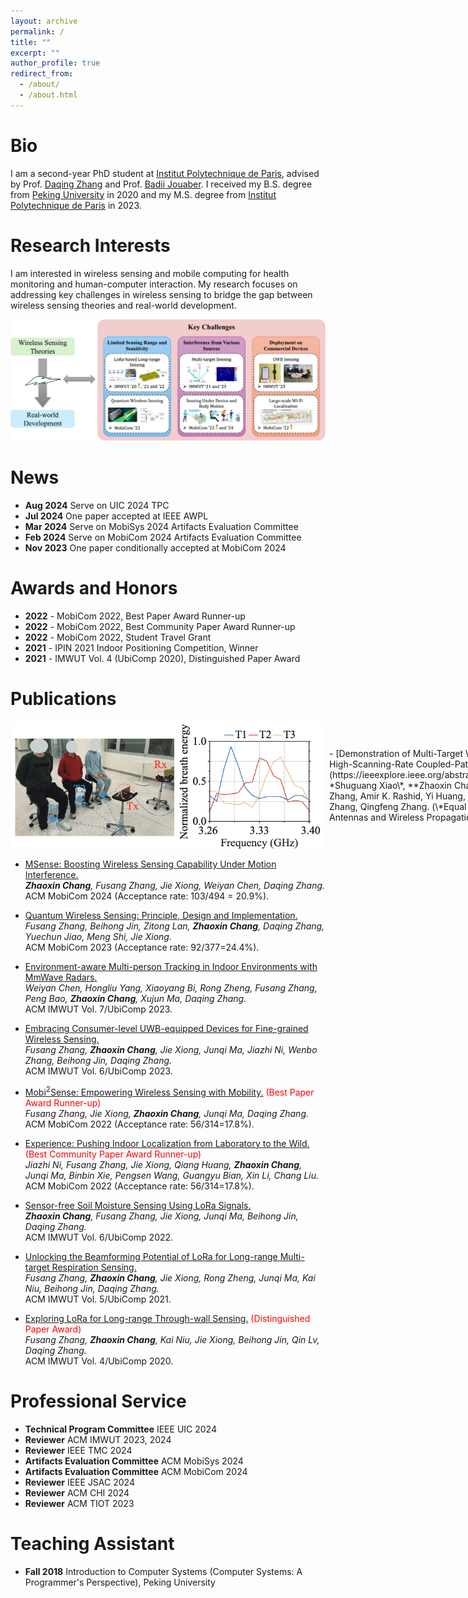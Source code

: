 ```yaml
---
layout: archive
permalink: /
title: ""
excerpt: ""
author_profile: true
redirect_from: 
  - /about/
  - /about.html
---
```


Bio
======
I am a second-year PhD student at [Institut Polytechnique de Paris](https://www.ip-paris.fr/en), advised by Prof. [Daqing Zhang](https://scholar.google.com.hk/citations?hl=en&user=qn8CqEYAAAAJ&view_op=list_works&sortby=pubdate) and Prof. [Badii Jouaber](https://badiijouaber.wp.imtbs-tsp.eu/en/biography/). I received my B.S. degree from [Peking University](https://english.pku.edu.cn/) in 2020 and my M.S. degree from [Institut Polytechnique de Paris](https://www.ip-paris.fr/en) in 2023.

Research Interests
======
I am interested in wireless sensing and mobile computing for health monitoring and human-computer interaction. My research focuses on addressing key challenges in wireless sensing to bridge the gap between wireless sensing theories and real-world development.

![avatar](/files/fig.png)

News
======

- **Aug 2024** Serve on UIC 2024 TPC
- **Jul 2024** One paper accepted at IEEE AWPL
- **Mar 2024** Serve on MobiSys 2024 Artifacts Evaluation Committee
- **Feb 2024** Serve on MobiCom 2024 Artifacts Evaluation Committee
- **Nov 2023** One paper conditionally accepted at MobiCom 2024

Awards and Honors
======

- **2022** - MobiCom 2022, Best Paper Award Runner-up
- **2022** - MobiCom 2022, Best Community Paper Award Runner-up
- **2022** - MobiCom 2022, Student Travel Grant
- **2021** - IPIN 2021 Indoor Positioning Competition, Winner
- **2021** - IMWUT Vol. 4 (UbiComp 2020), Distinguished Paper Award

Publications
======
<div style="display: flex; align-items: center;">
    <img src="/files/FSA.png" alt="图片" style="margin-right: 10px; width: 500px;">
- [Demonstration of Multi-Target Wireless Sensing Using High-Scanning-Rate Coupled-Patch Antenna.](https://ieeexplore.ieee.org/abstract/document/10602751)\
  *Shuguang Xiao\*, **Zhaoxin Chang**\*, Jiachen Du, Ge Zhang, Amir K. Rashid, Yi Huang, Chaijie Duan, Daqing Zhang, Qingfeng Zhang. (\*Equal contribution)*\
  IEEE Antennas and Wireless Propagation Letters 2024.
  <details>
  <summary>Abstract</summary>

  

    <p>
      This paper proposes a frequency-diverse multi-target wireless sensing system for integrated sensing and communication (ISAC) applications. A coupled-patch antenna (CPA) with frequency-dependent beam scanning capability is employed as the key component for multi-target localization and respiration detection. Owing to the high scanning rate of 25.8∘ per 1% bandwidth, the designed CPA is able to continuously scan an angle range of 93∘ across broadside as frequency varies from 3.26 GHz to 3.38 GHz, which well fits the ISAC application in Sub-6 GHz frequency. Four examples are given to demonstrate the benefit of high-scanning-rate CPA for multi-target localization, respiration detection, and surrounding interference mitigation.
    </p>
  

  </details>
</div>
  


- [MSense: Boosting Wireless Sensing Capability Under Motion Interference.](https://dl.acm.org/doi/10.1145/3636534.3649350)\
  ***Zhaoxin Chang**, Fusang Zhang, Jie Xiong, Weiyan Chen, Daqing Zhang.*\
  ACM MobiCom 2024 (Acceptance rate: 103/494 = 20.9%).

- [Quantum Wireless Sensing: Principle, Design and Implementation.](https://dl.acm.org/doi/10.1145/3570361.3613258)\
  *Fusang Zhang, Beihong Jin, Zitong Lan, **Zhaoxin Chang**, Daqing Zhang, Yuechun Jiao, Meng Shi, Jie Xiong.*\
  ACM MobiCom 2023 (Acceptance rate: 92/377=24.4%).

- [Environment-aware Multi-person Tracking in Indoor Environments with MmWave Radars.](https://dl.acm.org/doi/10.1145/3610902)\
  *Weiyan Chen, Hongliu Yang, Xiaoyang Bi, Rong Zheng, Fusang Zhang, Peng Bao, **Zhaoxin Chang**, Xujun Ma, Daqing Zhang.*\
  ACM IMWUT Vol. 7/UbiComp 2023.

- [Embracing Consumer-level UWB-equipped Devices for Fine-grained Wireless Sensing.](https://dl.acm.org/doi/10.1145/3569487)\
  *Fusang Zhang, **Zhaoxin Chang**, Jie Xiong, Junqi Ma, Jiazhi Ni, Wenbo Zhang, Beihong Jin, Daqing Zhang.*\
  ACM IMWUT Vol. 6/UbiComp 2023.

- [Mobi$^2$Sense: Empowering Wireless Sensing with Mobility.](https://dl.acm.org/doi/10.1145/3495243.3560518) <font color=red font-weight=bold>(Best Paper Award Runner-up)</font>\
  *Fusang Zhang, Jie Xiong, **Zhaoxin Chang**, Junqi Ma, Daqing Zhang.*\
  ACM MobiCom 2022 (Acceptance rate: 56/314=17.8%).

- [Experience: Pushing Indoor Localization from Laboratory to the Wild.](https://dl.acm.org/doi/10.1145/3495243.3560546) <font color=red font-weight=bold>(Best Community Paper Award Runner-up)</font>\
  *Jiazhi Ni, Fusang Zhang, Jie Xiong, Qiang Huang, **Zhaoxin Chang**, Junqi Ma, Binbin Xie, Pengsen Wang, Guangyu Bian, Xin Li, Chang Liu.*\
  ACM MobiCom 2022 (Acceptance rate: 56/314=17.8%).

- [Sensor-free Soil Moisture Sensing Using LoRa Signals.](https://dl.acm.org/doi/10.1145/3534608)\
  ***Zhaoxin Chang**, Fusang Zhang, Jie Xiong, Junqi Ma, Beihong Jin, Daqing Zhang.*\
  ACM IMWUT Vol. 6/UbiComp 2022.
  
- [Unlocking the Beamforming Potential of LoRa for Long-range Multi-target Respiration Sensing.](https://dl.acm.org/doi/abs/10.1145/3463526)\
  *Fusang Zhang, **Zhaoxin Chang**, Jie Xiong, Rong Zheng, Junqi Ma, Kai Niu, Beihong Jin, Daqing Zhang.*\
  ACM IMWUT Vol. 5/UbiComp 2021.
  
- [Exploring LoRa for Long-range Through-wall Sensing.](https://dl.acm.org/doi/abs/10.1145/3397326) <font color=red font-weight=bold>(Distinguished Paper Award)</font>\
  *Fusang Zhang, **Zhaoxin Chang**, Kai Niu, Jie Xiong, Beihong Jin, Qin Lv, Daqing Zhang.*\
  ACM IMWUT Vol. 4/UbiComp 2020. 

Professional Service
======

- **Technical Program Committee** IEEE UIC 2024
- **Reviewer** ACM IMWUT 2023, 2024
- **Reviewer** IEEE TMC 2024
- **Artifacts Evaluation Committee** ACM MobiSys 2024
- **Artifacts Evaluation Committee** ACM MobiCom 2024
- **Reviewer** IEEE JSAC 2024
- **Reviewer** ACM CHI 2024
- **Reviewer** ACM TIOT 2023

Teaching Assistant
======

- **Fall 2018** Introduction to Computer Systems (Computer Systems: A Programmer's Perspective), Peking University
